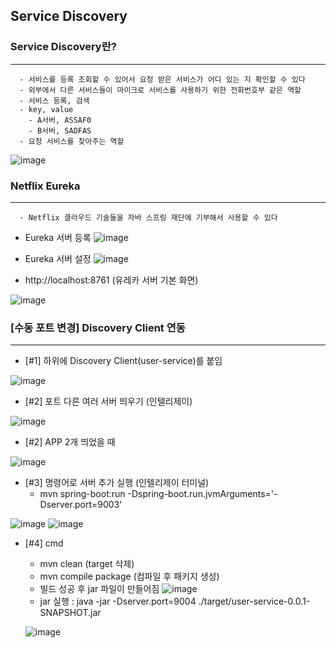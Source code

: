## Service Discovery

### Service Discovery란?
-----
```
  - 서비스를 등록 조회할 수 있어서 요청 받은 서비스가 어디 있는 지 확인할 수 있다
  - 외부에서 다른 서비스들이 마이크로 서비스를 사용하기 위한 전화번호부 같은 역할
  - 서비스 등록, 검색
  - key, value
    - A서버, ASSAF0
    - B서버, SADFAS
  - 요청 서비스를 찾아주는 역할
```

![image](https://user-images.githubusercontent.com/76584547/120660538-627d2400-c4c2-11eb-9800-717e1c485f18.png)


### Netflix Eureka
-----
```
  - Netflix 클라우드 기술들을 자바 스프링 재단에 기부해서 사용할 수 있다
```

+ Eureka 서버 등록
![image](https://user-images.githubusercontent.com/76584547/120662335-ff8c8c80-c4c3-11eb-9c9c-853cf45ce508.png)

+ Eureka 서버 설정
![image](https://user-images.githubusercontent.com/76584547/120663605-213a4380-c4c5-11eb-845e-aa6eb92d2bcc.png)



+ http://localhost:8761 (유레카 서버 기본 화면)

![image](https://user-images.githubusercontent.com/76584547/120663536-0ff13700-c4c5-11eb-9161-e3b9261d8183.png)


### [수동 포트 변경] Discovery Client 연동
-----
  + [#1] 하위에 Discovery Client(user-service)를 붙임
  
  ![image](https://user-images.githubusercontent.com/76584547/120832056-2cf83980-c59b-11eb-9008-df0b7a0cb06a.png)


  + [#2] 포트 다른 여러 서버 띄우기 (인텔리제이)
  
  ![image](https://user-images.githubusercontent.com/76584547/120833664-0509d580-c59d-11eb-8fc5-c63edfcbede3.png)

  + [#2] APP 2개 띄었을 때

  ![image](https://user-images.githubusercontent.com/76584547/120834346-d93b1f80-c59d-11eb-951d-aa02d81fb489.png)

  + [#3] 명령어로 서버 추가 실행 (인텔리제이 터미널)
    + mvn spring-boot:run -Dspring-boot.run.jvmArguments='-Dserver.port=9003'


  ![image](https://user-images.githubusercontent.com/76584547/120835942-f4a72a00-c59f-11eb-902c-92422ec7af9b.png)
  ![image](https://user-images.githubusercontent.com/76584547/120836163-3afc8900-c5a0-11eb-9606-a2afc1c2a31f.png)
  
  + [#4] cmd
    + mvn clean (target 삭제)
    + mvn compile package (컴파일 후 패키지 생성)
    + 빌드 성공 후 jar 파일이 만들어짐
    ![image](https://user-images.githubusercontent.com/76584547/120836944-1ead1c00-c5a1-11eb-8cce-a89ccbd23ab1.png)
    + jar 실행 : java -jar -Dserver.port=9004 ./target/user-service-0.0.1-SNAPSHOT.jar

    ![image](https://user-images.githubusercontent.com/76584547/120837491-b7439c00-c5a1-11eb-9b6e-b531100cb378.png)

    

